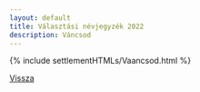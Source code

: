```yaml
---
layout: default
title: Választási névjegyzék 2022
description: Váncsod
---
```


{% include settlementHTMLs/Vaancsod.html %}

[Vissza](../)